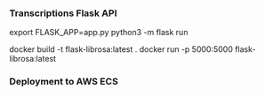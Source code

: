 ### Transcriptions Flask API ###
export FLASK_APP=app.py
python3 -m flask run


docker build -t flask-librosa:latest .
docker run -p 5000:5000 flask-librosa:latest


### Deployment to AWS ECS ###

